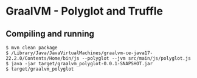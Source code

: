 # GraalVM - Polyglot and Truffle

## Compiling and running
```
$ mvn clean package
$ /Library/Java/JavaVirtualMachines/graalvm-ce-java17-22.2.0/Contents/Home/bin/js --polyglot --jvm src/main/js/polyglot.js
$ java -jar target/graalvm_polyglot-0.0.1-SNAPSHOT.jar
$ target/graalvm_polyglot
```
